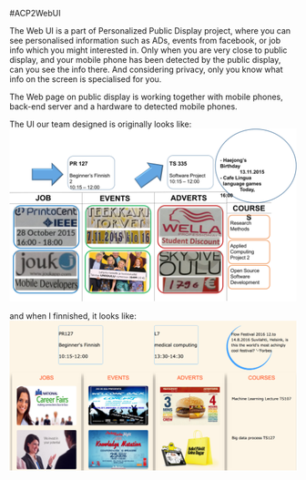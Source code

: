 #ACP2WebUI

The Web UI is a part of Personalized Public Display project, where you can see personalised information such as ADs, events from facebook, or job info which you might interested in. Only when you are very close to public display, and your mobile phone has been detected by the public display, can you see the info there. And considering privacy, only you know what info on the screen is specialised for you.

The Web page on public display is working together with mobile phones, back-end server and a hardware to detected mobile phones.

The UI our team designed is originally looks like:
![alt tag](https://github.com/yifeizuo/screenshots/blob/master/Picture1.png)

and when I finnished, it looks like:
![alt tag](https://github.com/yifeizuo/screenshots/blob/master/Personalized%20Display.png)


